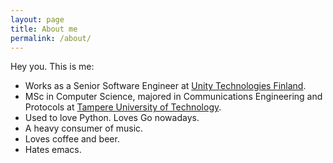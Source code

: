 ```yaml
---
layout: page
title: About me
permalink: /about/
---
```


Hey you. This is me:

* Works as a Senior Software Engineer at [Unity Technologies Finland](https://unity3d.com/helsinki/).
* MSc in Computer Science, majored in Communications Engineering
and Protocols at [Tampere University of Technology](http://www.tut.fi/en/).
* Used to love Python. Loves Go nowadays.
* A heavy consumer of music.
* Loves coffee and beer.
* Hates emacs.
